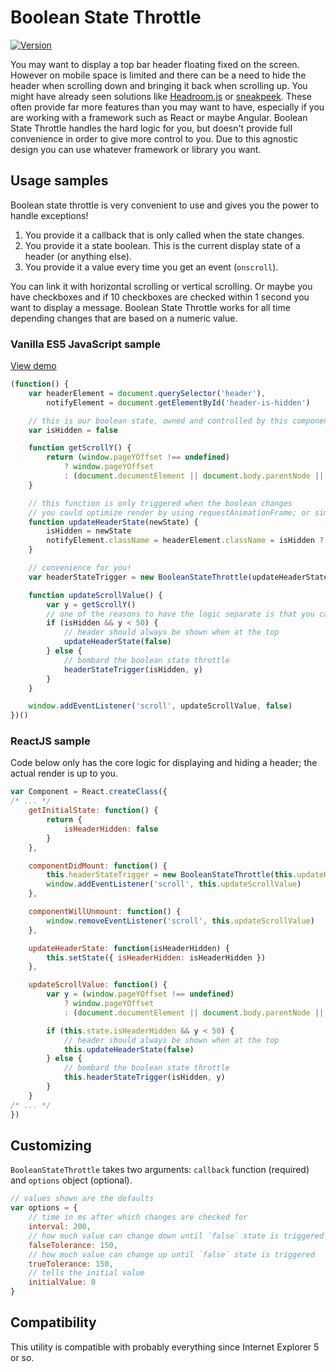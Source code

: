 # Boolean State Throttle

[![Version](http://img.shields.io/npm/v/boolean-state-throttle.svg)](https://www.npmjs.org/package/boolean-state-throttle)

You may want to display a top bar header floating fixed on the screen. However on mobile space is limited and there can
be a need to hide the header when scrolling down and bringing it back when scrolling up. You might have already seen
solutions like [Headroom.js](https://github.com/WickyNilliams/headroom.js) or
[sneakpeek](https://github.com/antris/sneakpeek). These often provide far more features than you may want to have,
especially if you are working with a framework such as React or maybe Angular. Boolean State Throttle handles the hard
logic for you, but doesn't provide full convenience in order to give more control to you. Due to this agnostic design
you can use whatever framework or library you want.

## Usage samples

Boolean state throttle is very convenient to use and gives you the power to handle exceptions!

1. You provide it a callback that is only called when the state changes.
2. You provide it a state boolean. This is the current display state of a header (or anything else).
3. You provide it a value every time you get an event (`onscroll`).

You can link it with horizontal scrolling or vertical scrolling. Or maybe you have checkboxes and if 10 checkboxes are
checked within 1 second you want to display a message. Boolean State Throttle works for all time depending changes that
are based on a numeric value.

### Vanilla ES5 JavaScript sample

[View demo](http://htmlpreview.github.io/?https://github.com/merri/boolean-state-throttle/blob/master/demo/index.html)

```js
(function() {
    var headerElement = document.querySelector('header'),
        notifyElement = document.getElementById('header-is-hidden')

    // this is our boolean state, owned and controlled by this component
    var isHidden = false

    function getScrollY() {
        return (window.pageYOffset !== undefined)
            ? window.pageYOffset
            : (document.documentElement || document.body.parentNode || document.body).scrollTop
    }

    // this function is only triggered when the boolean changes
    // you could optimize render by using requestAnimationFrame; or simply use setState in React
    function updateHeaderState(newState) {
        isHidden = newState
        notifyElement.className = headerElement.className = isHidden ? 'hidden' : ''
    }

    // convenience for you!
    var headerStateTrigger = new BooleanStateThrottle(updateHeaderState)

    function updateScrollValue() {
        var y = getScrollY()
        // one of the reasons to have the logic separate is that you can handle exceptions better!
        if (isHidden && y < 50) {
            // header should always be shown when at the top
            updateHeaderState(false)
        } else {
            // bombard the boolean state throttle
            headerStateTrigger(isHidden, y)
        }
    }

    window.addEventListener('scroll', updateScrollValue, false)
})()
```

### ReactJS sample

Code below only has the core logic for displaying and hiding a header; the actual render is up to you.

```jsx
var Component = React.createClass({
/* ... */
    getInitialState: function() {
        return {
            isHeaderHidden: false
        }
    },

    componentDidMount: function() {
        this.headerStateTrigger = new BooleanStateThrottle(this.updateHeaderState)
        window.addEventListener('scroll', this.updateScrollValue)
    },

    componentWillUnmount: function() {
        window.removeEventListener('scroll', this.updateScrollValue)
    },

    updateHeaderState: function(isHeaderHidden) {
        this.setState({ isHeaderHidden: isHeaderHidden })
    },

    updateScrollValue: function() {
        var y = (window.pageYOffset !== undefined)
            ? window.pageYOffset
            : (document.documentElement || document.body.parentNode || document.body).scrollTop

        if (this.state.isHeaderHidden && y < 50) {
            // header should always be shown when at the top
            this.updateHeaderState(false)
        } else {
            // bombard the boolean state throttle
            this.headerStateTrigger(isHidden, y)
        }
    }
/* ... */
})
```

## Customizing

`BooleanStateThrottle` takes two arguments: `callback` function (required) and `options` object (optional).

```js
// values shown are the defaults
var options = {
    // time in ms after which changes are checked for
    interval: 200,
    // how much value can change down until `false` state is triggered
    falseTolerance: 150,
    // how much value can change up until `false` state is triggered
    trueTolerance: 150,
    // tells the initial value
    initialValue: 0
}
```

## Compatibility

This utility is compatible with probably everything since Internet Explorer 5 or so.
